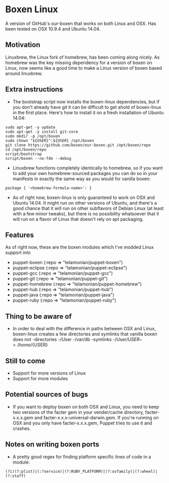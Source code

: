 # Boxen Linux

A version of GitHub's our-boxen that works on both Linux and OSX. Has been tested on OSX 10.9.4 and Ubuntu 14.04.

## Motivation

Linuxbrew, the Linux fork of homebrew, has been coming along nicely. As homebrew was the key missing dependency for a version of boxen on Linux, now seems like a good time to make a Linux version of boxen based around linuxbrew.

## Extra instructions

- The bootstrap script now installs the boxen-linux dependencies, but if you don't already have git it can be difficult to get ahold of boxen-linux in the first place. Here's how to install it on a fresh installation of Ubuntu 14.04:
```
sudo apt-get -y update
sudo apt-get -y install git-core
sudo mkdir -p /opt/boxen
sudo chown "${USER}":${USER} /opt/boxen
git clone https://github.com/boxen/our-boxen.git /opt/boxen/repo
cd /opt/boxen/repo
script/bootstrap
script/boxen --no-fde --debug
```
- Linuxbrew functions completely identically to homebrew, so if you want to add your own homebrew-sourced packages you can do so in your manifests in exactly the same way as you would for vanilla boxen:
```
package { '<homebrew-formula-name>': }
```
- As of right now, boxen-linux is only guaranteed to work on OSX and Ubuntu 14.04. It might run on other versions of Ubuntu, and there's a good chance that it will run on other subflavors of Debian Linux (at least with a few minor tweaks), but there is no possibility whatsoever that it will run on a flavor of Linux that doesn't rely on apt packaging.

## Features

As of right now, these are the boxen modules which I've modded Linux support into

- puppet-boxen 		(:repo => "telamonian/puppet-boxen")
- puppet-eclipse 	(:repo => "telamonian/puppet-eclipse")
- puppet-gcc 		(:repo => "telamonian/puppet-gcc")
- puppet-git 		(:repo => "telamonian/puppet-git")
- puppet-homebrew 	(:repo => "telamonian/puppet-homebrew")
- puppet-hub 		(:repo => "telamonian/puppet-hub")
- puppet-java 		(:repo => "telamonian/puppet-java")
- puppet-ruby 		(:repo => "telamonian/puppet-ruby")

## Thing to be aware of
- In order to deal with the difference in paths between OSX and Linux, boxen-linux creates a few directories and symlinks that vanilla boxen does not
  -directories
    -/User
    -/var/db
  -symlinks
    -/User/${USER} -> /home/${USER}

## Still to come
- Support for more versions of Linux
- Support for more modules

## Potential sources of bugs
- If you want to deploy boxen on both OSX and Linux, you need to keep two versions of the facter gem in your vender/cache directory, facter-x.x.x.gem and facter-x.x.x-universal-darwin.gem. If you're running on OSX and you only have facter-x.x.x.gem, Puppet tries to use it and crashes.

## Notes on writing boxen ports
- A pretty good regex for finding platform specific lines of code in a module:
```
(?i)(?:plist)|(:?service)|(?:RUBY_PLATFORM)|(?:osfamily)|(?:wheel)|(?:staff)
```